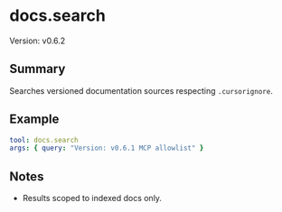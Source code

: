 # docs.search

Version: v0.6.2

## Summary

Searches versioned documentation sources respecting `.cursorignore`.

## Example

```yaml
tool: docs.search
args: { query: "Version: v0.6.1 MCP allowlist" }
```

## Notes

- Results scoped to indexed docs only.
